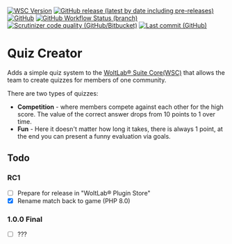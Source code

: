 [![WSC Version](https://img.shields.io/badge/WSC-5.3-blue)](https://github.com/WoltLab/WCF/tree/5.3)
[![GitHub release (latest by date including pre-releases)](https://img.shields.io/github/v/release/teralios/quizCreator?include_prereleases&style=flat)](https://github.com/Teralios/quizCreator/releases)
[![GitHub](https://img.shields.io/github/license/Teralios/quizCreator?style=flat)](https://www.gnu.org/licenses/gpl-3.0.txt)
[![GitHub Workflow Status (branch)](https://img.shields.io/github/workflow/status/teralios/QuizCreator/PHP%20Build/1.0.0)](https://github.com/Teralios/QuizCreator/actions?query=workflow%3A%22PHP+Build%22)
[![Scrutinizer code quality (GitHub/Bitbucket)](https://img.shields.io/scrutinizer/quality/g/teralios/quizcreator/1.0.0)](https://scrutinizer-ci.com/g/Teralios/QuizCreator/?branch=1.0.0)
[![Last commit (GitHub)](https://img.shields.io/github/last-commit/teralios/quizcreator/1.0.0)](https://github.com/Teralios/QuizCreator/commits/1.0.0)

# Quiz Creator
Adds a simple quiz system to the [WoltLab® Suite Core(WSC)](https://www.woltlab.com/features/) that allows the team to create quizzes for members of one community.

There are two types of quizzes:
  * __Competition__ - where members compete against each other for the high score. The value of the correct answer drops from 10 points to 1 over time.
  * __Fun__ - Here it doesn't matter how long it takes, there is always 1 point, at the end you can present a funny evaluation via goals.

## Todo
### RC1
  - [ ] Prepare for release in "WoltLab® Plugin Store"
  - [x] Rename match back to game (PHP 8.0)
  
### 1.0.0 Final
  - [ ] ???
